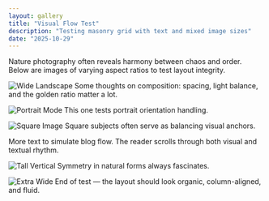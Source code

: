 ```yaml
---
layout: gallery
title: "Visual Flow Test"
description: "Testing masonry grid with text and mixed image sizes"
date: "2025-10-29"
---
```


Nature photography often reveals harmony between chaos and order.  
Below are images of varying aspect ratios to test layout integrity.

![Wide Landscape](https://images.unsplash.com/photo-1501785888041-af3ef285b470)
Some thoughts on composition: spacing, light balance, and the golden ratio matter a lot.

![Portrait Mode](https://images.unsplash.com/photo-1503341455253-b2e723bb3dbb)
This one tests portrait orientation handling.

![Square Image](https://images.unsplash.com/photo-1612832021274-6e7e6e71b96b)
Square subjects often serve as balancing visual anchors.

More text to simulate blog flow. The reader scrolls through both visual and textual rhythm.

![Tall Vertical](https://images.unsplash.com/photo-1501594907352-04cda38ebc29)
Symmetry in natural forms always fascinates.

![Extra Wide](https://images.unsplash.com/photo-1507525428034-b723cf961d3e)
End of test — the layout should look organic, column-aligned, and fluid.
